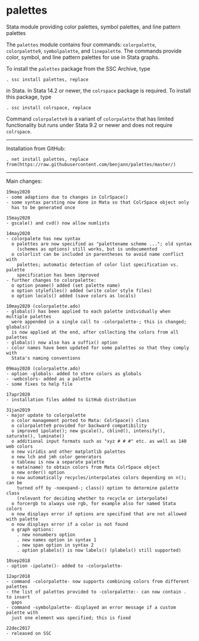 # palettes

Stata module providing color palettes, symbol palettes, and line pattern
palettes

The `palettes` module contains four commands: `colorpalette`, `colorpalette9`,
`symbolpalette`, and `linepalette`. The commands provide color, symbol, and
line pattern palettes for use in Stata graphs.

To install the `palettes` package from the SSC Archive, type

    . ssc install palettes, replace

in Stata. In Stata 14.2 or newer, the `colrspace` package is required. To install this package, type

    . ssc install colrspace, replace

Command `colorpalette9` is a variant of `colorpalette` that has
limited functionality but runs under Stata 9.2 or newer and does not require 
`colrspace`.

---

Installation from GitHub:

    . net install palettes, replace from(https://raw.githubusercontent.com/benjann/palettes/master/)

---

Main changes:

    19may2020
    - some adaptions due to changes in ColrSpace()
    - some syntax parsting now done in Mata so that ColrSpace object only
      has to be generated once
    
    15may2020
    - gscale() and cvd() now allow numlists
    
    14may2020
    - colorpalete has new syntax
      o palettes are now specified as "palettename scheme ..."; old syntax 
        (schemes as options) still works, but is undocumented
      o colorlist can be included in parentheses to avoid name conflict with
        palettes; automatic detection of color list specification vs. palette
        specification has been improved
    - further changes to colorpalette:
      o option pname() added (set palette name)
      o option stylefiles() added (write color style files)
      o option locals() added (save colors as locals)
    
    10may2020 (colorpalette.ado)
    - globals() has been applied to each palette individually when multiple palettes
      were appended in a single call to -colorpalette-; this is changed; globals() 
      is now applied at the end, after collecting the colors from all palettes
    - globals() now also has a suffix() option
    - color names have been updated for some palettes so that they comply with
      Stata's naming conventions
    
    09may2020 (colorpalette.ado)
    - option -globals- added to store colors as globals
    - -webcolors- added as a palette
    - some fixes to help file
    
    17apr2020
    - installation files added to GitHub distribution
    
    31jan2019
    - major update to colorpalette
      o color management ported to Mata: ColrSpace() class
      o colorpalette9 provided for backward compatibility
      o improved ipolate(); new gscale(), cblind(), intensify(), saturate(), luminate() 
      o additional input formats such as "xyz # # #" etc. as well as 140 web colors
      o new viridis and other matplotlib palettes
      o new lch and jmh color generators
      o tableau is now a separate palette
      o mata(name) to obtain colors from Mata ColrSpace object
      o new order() option
      o now automatically recycles/interpolates colors depending on n(); can be 
        turned off by -noexpand-; class() option to determine palette class 
        (relevant for deciding whether to recycle or interpolate)
      o forcergb to always use rgb, for example also for named Stata colors
      o now displays error if options are specified that are not allowed with palette
      o now displays error if a color is not found
      o graph options:
        . new nonumbers option
        . new names option in syntax 1
        . new span option in syntax 2
        . option plabels() is now labels() (plabels() still supported)

    10sep2018
    - option -ipolate()- added to -colorpalette-

    12apr2018
    - command -colorpalette- now supports combining colors from different palettes
    - the list of palettes provided to -colorpalette:- can now contain . to insert 
      gaps
    - command -symbolpalette- displayed an error message if a custom palette with 
      just one element was specified; this is fixed
  
    22dec2017
    - released on SSC

